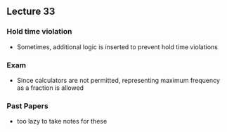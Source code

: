 ## Lecture 33

### Hold time violation
- Sometimes, additional logic is inserted to prevent hold time violations

### Exam
- Since calculators are not permitted, representing maximum frequency as a fraction is allowed

### Past Papers
- too lazy to take notes for these
